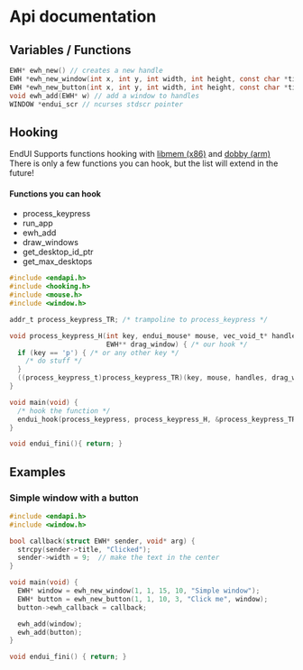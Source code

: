 # Api documentation
## Variables / Functions
```c
EWH* ewh_new() // creates a new handle
EWH *ewh_new_window(int x, int y, int width, int height, const char *title) // creates a new window, autofills the fields of EWH with the arguments
EWH *ewh_new_button(int x, int y, int width, int height, const char *title, EWH *parent) // creates a new button
void ewh_add(EWH* w) // add a window to handles
WINDOW *endui_scr // ncurses stdscr pointer
```
## Hooking
EndUI Supports functions hooking with [libmem (x86)](https://github.com/rdbo/libmem) and [dobby (arm)](https://github.com/jmpews/Dobby)<br>
There is only a few functions you can hook, but the list will extend in the future!<br>
#### Functions you can hook
- process_keypress
- run_app
- ewh_add
- draw_windows
- get_desktop_id_ptr
- get_max_desktops
```c
#include <endapi.h>
#include <hooking.h>
#include <mouse.h>
#include <window.h>

addr_t process_keypress_TR; /* trampoline to process_keypress */

void process_keypress_H(int key, endui_mouse* mouse, vec_void_t* handles,
                        EWH** drag_window) { /* our hook */
  if (key == 'p') { /* or any other key */
    /* do stuff */
  }
  ((process_keypress_t)process_keypress_TR)(key, mouse, handles, drag_window); /* call the original function */
}

void main(void) {
  /* hook the function */
  endui_hook(process_keypress, process_keypress_H, &process_keypress_TR); 
}

void endui_fini(){ return; }
```

## Examples
### Simple window with a button
```c
#include <endapi.h>
#include <window.h>

bool callback(struct EWH* sender, void* arg) {
  strcpy(sender->title, "Clicked");
  sender->width = 9;  // make the text in the center
}

void main(void) {
  EWH* window = ewh_new_window(1, 1, 15, 10, "Simple window");
  EWH* button = ewh_new_button(1, 1, 10, 3, "Click me", window);
  button->ewh_callback = callback;

  ewh_add(window);
  ewh_add(button);
}

void endui_fini() { return; }
```